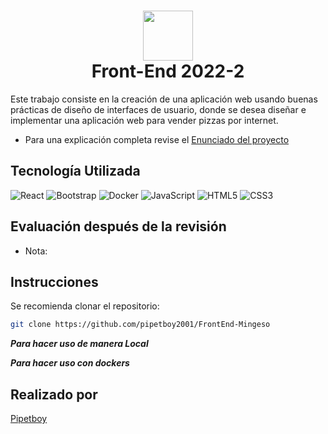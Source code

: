 
<div align="center">
      <h1> <img src="https://th.bing.com/th/id/OIP.HYkvxWTsdiRVVVSzIW369QHaDt?pid=ImgDet&rs=1" width="80px"><br/>
Front-End 2022-2</h1>
     </div>

Este trabajo consiste en la creación de una aplicación web usando buenas prácticas de diseño de interfaces de usuario, donde se desea diseñar e implementar una aplicación web para vender pizzas por internet. 
<br/>
* Para una explicación completa revise el [Enunciado del proyecto](https://github.com/pipetboy2001/FrontEnd-Mingeso/blob/main/Archivos%20extras/Evaluacion3_v2.pdf)

## Tecnología Utilizada
![React](https://img.shields.io/badge/react-%2320232a.svg?style=for-the-badge&logo=react&logoColor=%2361DAFB) ![Bootstrap](https://img.shields.io/badge/bootstrap-%23563D7C.svg?style=for-the-badge&logo=bootstrap&logoColor=white) ![Docker](https://img.shields.io/badge/docker-%230db7ed.svg?style=for-the-badge&logo=docker&logoColor=white) ![JavaScript](https://img.shields.io/badge/javascript-%23323330.svg?style=for-the-badge&logo=javascript&logoColor=%23F7DF1E) ![HTML5](https://img.shields.io/badge/html5-%23E34F26.svg?style=for-the-badge&logo=html5&logoColor=white) ![CSS3](https://img.shields.io/badge/css3-%231572B6.svg?style=for-the-badge&logo=css3&logoColor=white)
      

## Evaluación después de la revisión
* Nota: 

## Instrucciones
Se recomienda clonar el repositorio:
```sh
git clone https://github.com/pipetboy2001/FrontEnd-Mingeso
```

***Para hacer uso de manera Local***


***Para hacer uso con dockers***


## Realizado por
[Pipetboy](https://github.com/Pipetboy2001)<br/>